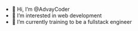 - 👋 Hi, I’m @AdvayCoder
- 👀 I’m interested in web development
- 🌱 I’m currently training to be a fullstack engineer
<!--- 💞️ I’m looking to collaborate on ...
- 📫 How to reach me ... --->

<!---
AdvayCoder/AdvayCoder is a ✨ special ✨ repository because its `README.md` (this file) appears on your GitHub profile.
You can click the Preview link to take a look at your changes.
--->
